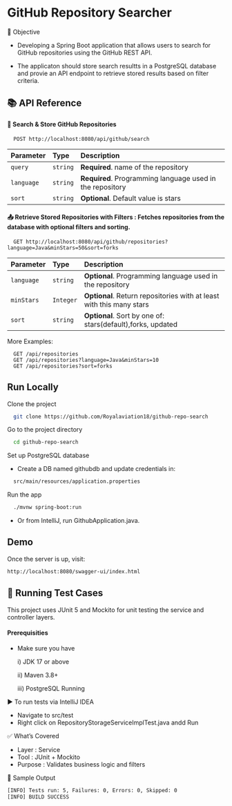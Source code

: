 
# GitHub Repository Searcher

🎯 Objective

- Developing a Spring Boot application that allows users to search for GitHub repositories using the GitHub REST API.

- The applicaton should store search resultts in a PostgreSQL database and provie an API endpoint to retrieve stored results based on filter criteria.




## 📚 API Reference

####  🔄 Search & Store GitHub Repositories

```http
  POST http://localhost:8080/api/github/search
```

| Parameter | Type     | Description                |
| :-------- | :------- | :------------------------- |
| `query` | `string` | **Required**. name of the repository|
| `language` | `string` | **Required**. Programming language used in the repository |
| `sort` | `string` | **Optional**. Default value is stars |

#### 📤 Retrieve Stored Repositories with Filters : Fetches repositories from the database with optional filters and sorting.

```http
  GET http://localhost:8080/api/github/repositories?language=Java&minStars=50&sort=forks
```

| Parameter | Type     | Description                       |
| :-------- | :------- | :-------------------------------- |
| `language`      | `string` | **Optional**. Programming language used in the repository |
| `minStars` | `Integer` | **Optional**. Return repositories with at least with this many stars |
| `sort` | `string` | **Optional**. Sort by one of: stars(default),forks, updated |


More Examples:
```http
  GET /api/repositories
  GET /api/repositories?language=Java&minStars=10
  GET /api/repositories?sort=forks
```
## Run Locally

Clone the project

```bash
  git clone https://github.com/Royalaviation18/github-repo-search
```

Go to the project directory

```bash
  cd github-repo-search
```

Set up PostgreSQL database

- Create a DB named githubdb and update credentials in:
```bash
  src/main/resources/application.properties
```

Run the app

```bash
  ./mvnw spring-boot:run
```
- Or from IntelliJ, run GithubApplication.java.




## Demo
  Once the server is up, visit:
  ```bash
  http://localhost:8080/swagger-ui/index.html
  ```


## 🧪  Running Test Cases

This project uses JUnit 5 and Mockito for unit testing the service and controller layers.

#### Prerequisities
- Make sure you have
  
  i) JDK 17 or above
  
  ii) Maven 3.8+

  iii) PostgreSQL Running     

▶️ To run tests via IntelliJ IDEA

- Navigate to src/test
- Right click on RepositoryStorageServiceImplTest.java andd Run

✅ What’s Covered
- Layer	: Service
- Tool	: JUnit + Mockito	
- Purpose : Validates business logic and filters


📝 Sample Output
  ```bash
  [INFO] Tests run: 5, Failures: 0, Errors: 0, Skipped: 0
  [INFO] BUILD SUCCESS
  ```


